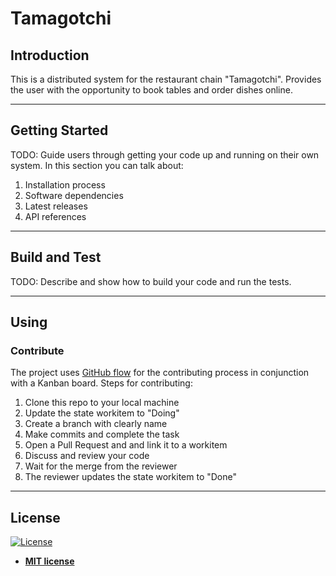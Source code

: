 # Tamagotchi

## Introduction 
This is a distributed system for the restaurant chain "Tamagotchi". Provides the user with the opportunity to book tables and order dishes online.

---

## Getting Started
TODO: Guide users through getting your code up and running on their own system. In this section you can talk about:
1.	Installation process
2.	Software dependencies
3.	Latest releases
4.	API references

---

## Build and Test
TODO: Describe and show how to build your code and run the tests. 

---

## Using
### Contribute
The project uses [GitHub flow](https://guides.github.com/introduction/flow/) for the contributing process in conjunction with a Kanban board. Steps for contributing:
1. Clone this repo to your local machine
2. Update the state workitem to "Doing"
3. Create a branch with clearly name
4. Make commits and complete the task
5. Open a Pull Request and and link it to a workitem
6. Discuss and review your code
7. Wait for the merge from the reviewer
8. The reviewer updates the state workitem to "Done"

---

## License

[![License](http://img.shields.io/:license-mit-blue.svg?style=flat-square)](http://badges.mit-license.org)

- **[MIT license](LICENSE)**